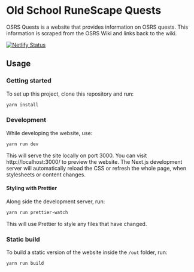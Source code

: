 # Old School RuneScape Quests

OSRS Quests is a website that provides information on OSRS quests. This information is scraped from the OSRS Wiki and links back to the wiki.

[![Netlify Status](https://api.netlify.com/api/v1/badges/e64c45b5-f543-47e7-9757-71e98ad92b4e/deploy-status)](https://app.netlify.com/sites/osrs-quests/deploys)

## Usage

### Getting started

To set up this project, clone this repository and run:

```bash
yarn install
```

### Development

While developing the website, use:

```bash
yarn run dev
```

This will serve the site locally on port 3000. You can visit http://localhost:3000/ to preview the website. The Next.js development server will automatically reload the CSS or refresh the whole page, when stylesheets or content changes.

#### Styling with Prettier

Along side the development server, run:

```bash
yarn run prettier-watch
```

This will use Prettier to style any files that have changed.

### Static build

To build a static version of the website inside the `/out` folder, run:

```bash
yarn run build
```

